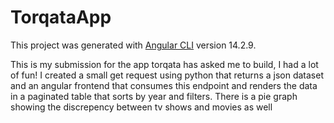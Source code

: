 # TorqataApp

This project was generated with [Angular CLI](https://github.com/angular/angular-cli) version 14.2.9.

This is my submission for the app torqata has asked me to build, I had a lot of fun! I created a small get request using python that returns a json dataset and an angular frontend that consumes this endpoint and renders the data in a paginated table that sorts by year and filters. There is a pie graph showing the discrepency between tv shows and movies as well
